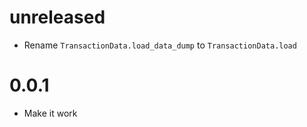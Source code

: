 # unreleased

- Rename `TransactionData.load_data_dump` to `TransactionData.load`

# 0.0.1

- Make it work


